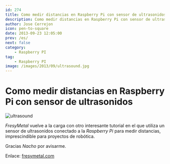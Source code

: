 ```yaml
---
id: 274
title: Como medir distancias en Raspberry Pi con sensor de ultrasonidos
description: Como medir distancias en Raspberry Pi con sensor de ultrasonidos
author: Jose Cerrejon
icon: pen-to-square
date: 2013-09-23 12:05:00
prev: /es/
next: false
category:
    - Raspberry PI
tag:
    - Raspberry PI
image: /images/2013/09/ultrasound.jpg
---
```


# Como medir distancias en Raspberry Pi con sensor de ultrasonidos

![ultrasound](/images/2013/09/ultrasound.jpg)

_FresyMetal_ vuelve a la carga con otro interesante tutorial en el que utiliza un sensor de ultrasonidos conectado a la _Raspberry Pi_ para medir distancias, imprescindible para proyectos de robótica.

Gracias _Nacho_ por avisarme.

Enlace: [fresymetal.com](https://www.fresymetal.com/como-medir-distancias-en-raspberry-con-sensor-de-ultrasonidos/)
